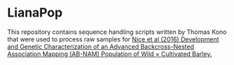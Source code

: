 # LianaPop

This repository contains sequence handling scripts written by Thomas Kono that were used to process raw samples for [Nice et al (2016) Development and Genetic Characterization of an Advanced Backcross-Nested Association Mapping (AB-NAM) Population of Wild × Cultivated Barley.](http://www.genetics.org/content/203/3/1453)
